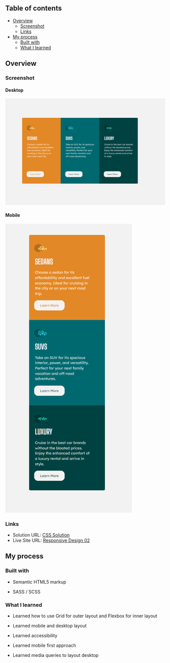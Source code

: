 ## Table of contents

- [Overview](#overview)
  - [Screenshot](#screenshot)
  - [Links](#links)
- [My process](#my-process)
  - [Built with](#built-with)
  - [What I learned](#what-i-learned)


## Overview

### Screenshot

#### Desktop

![Responsive Desktop Design ](/Responsive%20Design%2005/images/image-desktop-final.png)


#### Mobile

![Responsive Mobile Design ](/Responsive%20Design%2005/images/image-mobile-final.png)


### Links

- Solution URL: [CSS Solution](https://github.com/FengDenny/Frontend-Mentor-Challenges/blob/main/Responsive%20Design%2005/style.scss)
- Live Site URL: [Responsive Design 02](https://responsivedesign05.netlify.app/)

## My process

### Built with

- Semantic HTML5 markup

- SASS / SCSS


### What I learned

- Learned how to use Grid for outer layout and Flexbox for inner layout

- Learned mobile and desktop layout

- Learned accessibility

- Learned mobile first approach 

- Learned media queries to layout desktop


